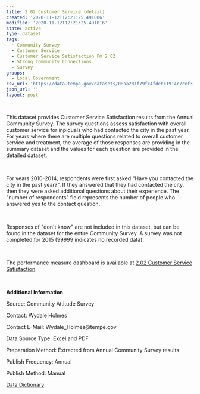 ```yaml
---
title: 2.02 Customer Service (detail)
created: '2020-11-12T12:21:25.491006'
modified: '2020-11-12T12:21:25.491016'
state: active
type: dataset
tags:
  - Community Survey
  - Customer Service
  - Customer Service Satisfaction Pm 2 02
  - Strong Community Connections
  - Survey
groups:
  - Local Government
csv_url: 'https://data.tempe.gov/datasets/08aa281f79fc4fdebc1914c7cef3166c_0.csv'
json_url: ''
layout: post

---
```

<p>This dataset provides Customer Service Satisfaction results from the Annual Community Survey. The survey questions assess satisfaction with overall customer service for inpiduals who had contacted the city in the past year. For years where there are multiple questions related to overall customer service and treatment, the average of those responses are providing in the summary dataset and the values for each question are provided in the detailed dataset.</p><p><p><br /></p><p>For years 2010-2014, respondents were first asked &quot;Have you contacted the city in the past year?&quot;. If they answered that they had contacted the city, then they were asked additional questions about their experience. The &quot;number of respondents&quot; field represents the number of people who answered yes to the contact question.</p><p><br /></p><p>Responses of &quot;don't know&quot; are not included in this dataset, but can be found in the dataset for the entire Community Survey. A survey was not completed for 2015 (99999 indicates no recorded data).</p></p><p><br /></p><p>The performance measure dashboard is available at <a href='https://strong-community-connections-tempegov.hub.arcgis.com/pages/customer-service-satisfaction' rel='nofollow ugc' target='_blank'>2.02 Customer Service Satisfaction</a>.<br /></p><p><br /></p><p><p><b>Additional Information</b></p><p>Source: Community Attitude Survey</p><p>Contact: Wydale Holmes</p><p>Contact E-Mail: Wydale_Holmes@tempe.gov</p><p>Data Source Type: Excel and PDF</p><p>Preparation Method: Extracted from Annual Community Survey results</p><p>Publish Frequency: Annual</p><p>Publish Method: Manual</p><p><a href='https://gis.tempe.gov/design/data-dictionary/2.02%20Customer%20Service%20(detail)/' rel='nofollow ugc' target='_blank'>Data Dictionary</a><br /></p></p>
